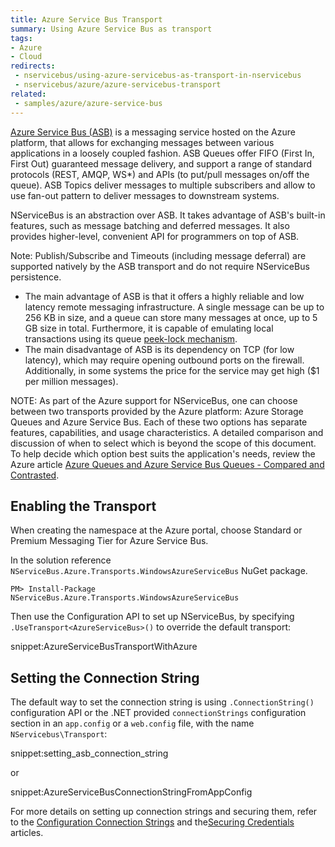 ```yaml
---
title: Azure Service Bus Transport
summary: Using Azure Service Bus as transport
tags:
- Azure
- Cloud
redirects:
 - nservicebus/using-azure-servicebus-as-transport-in-nservicebus
 - nservicebus/azure/azure-servicebus-transport
related:
 - samples/azure/azure-service-bus
---
```


[Azure Service Bus (ASB)](https://azure.microsoft.com/en-us/services/service-bus/)  is a messaging service hosted on the Azure platform, that allows for exchanging messages between various applications in a loosely coupled fashion. ASB Queues offer FIFO (First In, First Out) guaranteed message delivery, and support a range of standard protocols (REST, AMQP, WS*) and APIs (to put/pull messages on/off the queue). ASB Topics deliver messages to multiple subscribers and allow to use fan-out pattern to deliver messages to downstream systems.

NServiceBus is an abstraction over ASB. It takes advantage of ASB's built-in features, such as message batching and deferred messages. It also provides higher-level, convenient API for programmers on top of ASB.

Note: Publish/Subscribe and Timeouts (including message deferral) are supported natively by the ASB transport and do not require NServiceBus persistence.

 * The main advantage of ASB is that it offers a highly reliable and low latency remote messaging infrastructure. A single message can be up to 256 KB in size, and a queue can store many messages at once, up to 5 GB size in total. Furthermore, it is capable of emulating local transactions using its queue [peek-lock mechanism](https://msdn.microsoft.com/en-us/library/azure/hh780722.aspx). 
 * The main disadvantage of ASB is its dependency on TCP (for low latency), which may require opening outbound ports on the firewall. Additionally, in some systems the price for the service may get high ($1 per million messages).

NOTE: As part of the Azure support for NServiceBus, one can choose between two transports provided by the Azure platform: Azure Storage Queues and Azure Service Bus. Each of these two options has separate features, capabilities, and usage characteristics. A detailed comparison and discussion of when to select which is beyond the scope of this document. To help decide which option best suits the application's needs, review the Azure article [Azure Queues and Azure Service Bus Queues - Compared and Contrasted](https://azure.microsoft.com/en-us/documentation/articles/service-bus-azure-and-service-bus-queues-compared-contrasted/).


## Enabling the Transport

When creating the namespace at the Azure portal, choose Standard or Premium Messaging Tier for Azure Service Bus. 

In the solution reference `NServiceBus.Azure.Transports.WindowsAzureServiceBus` NuGet package.

```
PM> Install-Package NServiceBus.Azure.Transports.WindowsAzureServiceBus
```

Then use the Configuration API to set up NServiceBus, by specifying `.UseTransport<AzureServiceBus>()` to override the default transport:

snippet:AzureServiceBusTransportWithAzure


## Setting the Connection String

The default way to set the connection string is using `.ConnectionString()` configuration API or the .NET provided `connectionStrings` configuration section in an `app.config` or a `web.config` file, with the name `NServicebus\Transport`:

snippet:setting_asb_connection_string

or

snippet:AzureServiceBusConnectionStringFromAppConfig

For more details on setting up connection strings and securing them, refer to the [Configuration Connection Strings](https://azure.microsoft.com/en-us/documentation/articles/service-bus-dotnet-how-to-use-topics-subscriptions/#set-up-a-service-bus-connection-string) and the[Securing Credentials](/nservicebus/azure-service-bus/secure-credentials.md) articles.